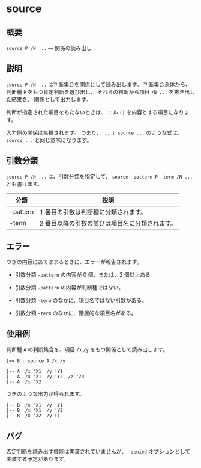 # source

## 概要

`source P /N ...` — 関係の読み出し



## 説明

`source P /N ...` は判断集合を関係として読み出します。
判断集合全体から、判断種 `P` をもつ肯定判断を選び出し、
それらの判断から項目 `/N ...` を抜き出した結果を、
関係として出力します。

判断が指定された項目をもたないときは、
ニル `()` を内容とする項目になります。

入力側の関係は無視されます。
つまり、`... | source ...` のような式は、
`source ...` と同じ意味になります。



## 引数分類

`source P /N ...` は、引数分類を指定して、
`source -pattern P -term /N ...` とも書けます。

| 分類     | 説明 |
|----------|------|
| -pattern | 1 番目の引数は判断種に分類されます。 |
| -term    | 2 番目以降の引数の並びは項目名に分類されます。 |



## エラー

つぎの内容にあてはまるときに、エラーが報告されます。

- 引数分類 `-pattern` の内容が 0 個、または、2 個以上ある。

- 引数分類 `-pattern` の内容が判断種ではない。

- 引数分類 `-term` のなかに、項目名ではない引数がある。

- 引数分類 `-term` のなかに、階層的な項目名がある。



## 使用例

判断種 `A` の判断集合を、項目 `/x` `/y`
をもつ関係として読み出します。

``` text
|== B : source A /x /y

|-- A  /x 'X1  /y 'Y1
|-- A  /x 'X1  /y 'Y2  /z 'Z3
|-- A  /x 'X2
```

つぎのような出力が得られます。

``` text
|-- B  /x 'X1  /y 'Y1
|-- B  /x 'X1  /y 'Y2
|-- B  /x 'X2  /y ()
```



## バグ

否定判断を読み出す機能は実装されていませんが、
`-denied` オプションとして実装する予定があります。

